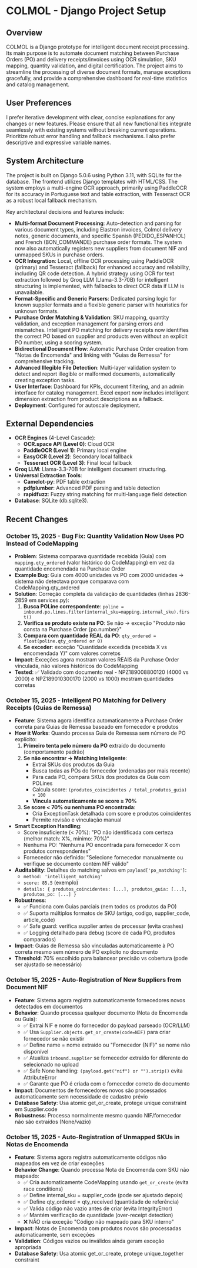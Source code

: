 # COLMOL - Django Project Setup

## Overview
COLMOL is a Django prototype for intelligent document receipt processing. Its main purpose is to automate document matching between Purchase Orders (PO) and delivery receipts/invoices using OCR simulation, SKU mapping, quantity validation, and digital certification. The project aims to streamline the processing of diverse document formats, manage exceptions gracefully, and provide a comprehensive dashboard for real-time statistics and catalog management.

## User Preferences
I prefer iterative development with clear, concise explanations for any changes or new features. Please ensure that all new functionalities integrate seamlessly with existing systems without breaking current operations. Prioritize robust error handling and fallback mechanisms. I also prefer descriptive and expressive variable names.

## System Architecture
The project is built on Django 5.0.6 using Python 3.11, with SQLite for the database. The frontend utilizes Django templates with HTML/CSS. The system employs a multi-engine OCR approach, primarily using PaddleOCR for its accuracy in Portuguese text and table extraction, with Tesseract OCR as a robust local fallback mechanism.

Key architectural decisions and features include:
-   **Multi-format Document Processing**: Auto-detection and parsing for various document types, including Elastron invoices, Colmol delivery notes, generic documents, and specific Spanish (PEDIDO_ESPANHOL) and French (BON_COMMANDE) purchase order formats. The system now also automatically registers new suppliers from document NIF and unmapped SKUs in purchase orders.
-   **OCR Integration**: Local, offline OCR processing using PaddleOCR (primary) and Tesseract (fallback) for enhanced accuracy and reliability, including QR code detection. A hybrid strategy using OCR for text extraction followed by Groq LLM (Llama-3.3-70B) for intelligent structuring is implemented, with fallbacks to direct OCR data if LLM is unavailable.
-   **Format-Specific and Generic Parsers**: Dedicated parsing logic for known supplier formats and a flexible generic parser with heuristics for unknown formats.
-   **Purchase Order Matching & Validation**: SKU mapping, quantity validation, and exception management for parsing errors and mismatches. Intelligent PO matching for delivery receipts now identifies the correct PO based on supplier and products even without an explicit PO number, using a scoring system.
-   **Bidirectional Document Flow**: Automatic Purchase Order creation from "Notas de Encomenda" and linking with "Guias de Remessa" for comprehensive tracking.
-   **Advanced Illegible File Detection**: Multi-layer validation system to detect and report illegible or malformed documents, automatically creating exception tasks.
-   **User Interface**: Dashboard for KPIs, document filtering, and an admin interface for catalog management. Excel export now includes intelligent dimension extraction from product descriptions as a fallback.
-   **Deployment**: Configured for autoscale deployment.

## External Dependencies
-   **OCR Engines** (4-Level Cascade):
    -   **OCR.space API (Level 0)**: Cloud OCR
    -   **PaddleOCR (Level 1)**: Primary local engine
    -   **EasyOCR (Level 2)**: Secondary local fallback
    -   **Tesseract OCR (Level 3)**: Final local fallback
-   **Groq LLM**: Llama-3.3-70B for intelligent document structuring.
-   **Universal Extraction Tools**:
    -   **Camelot-py**: PDF table extraction
    -   **pdfplumber**: Advanced PDF parsing and table detection
    -   **rapidfuzz**: Fuzzy string matching for multi-language field detection
-   **Database**: SQLite (db.sqlite3).

## Recent Changes

### October 15, 2025 - Bug Fix: Quantity Validation Now Uses PO Instead of CodeMapping
- **Problem**: Sistema comparava quantidade recebida (Guia) com `mapping.qty_ordered` (valor histórico do CodeMapping) em vez da quantidade encomendada na Purchase Order
- **Example Bug**: Guia com 4000 unidades vs PO com 2000 unidades → sistema não detectava porque comparava com CodeMapping.qty_ordered
- **Solution**: Correção completa da validação de quantidades (linhas 2836-2859 em services.py):
  1. **Busca POLine correspondente**: `poline = inbound.po.lines.filter(internal_sku=mapping.internal_sku).first()`
  2. **Verifica se produto existe na PO**: Se não → exceção "Produto não consta na Purchase Order {po.number}"
  3. **Compara com quantidade REAL da PO**: `qty_ordered = float(poline.qty_ordered or 0)`
  4. **Se exceder**: exceção "Quantidade excedida (recebida X vs encomendada Y)" com valores corretos
- **Impact**: Exceções agora mostram valores REAIS da Purchase Order vinculada, não valores históricos do CodeMapping
- **Tested**: ✅ Validado com documento real - NPZ189008800120 (4000 vs 2000) e NPZ189010300170 (2000 vs 1000) mostram quantidades corretas

### October 15, 2025 - Intelligent PO Matching for Delivery Receipts (Guias de Remessa)
- **Feature**: Sistema agora identifica automaticamente a Purchase Order correta para Guias de Remessa baseado em fornecedor e produtos
- **How it Works**: Quando processa Guia de Remessa sem número de PO explícito:
  1. **Primeiro tenta pelo número da PO** extraído do documento (comportamento padrão)
  2. **Se não encontrar → Matching Inteligente**:
     - Extrai SKUs dos produtos da Guia
     - Busca todas as POs do fornecedor (ordenadas por mais recente)
     - Para cada PO, compara SKUs dos produtos da Guia com POLines
     - Calcula score: `(produtos_coincidentes / total_produtos_guia) × 100`
     - **Vincula automaticamente se score ≥ 70%**
  3. **Se score < 70% ou nenhuma PO encontrada**:
     - Cria ExceptionTask detalhada com score e produtos coincidentes
     - Permite revisão e vinculação manual
- **Smart Exception Handling**:
  - Score insuficiente (< 70%): "PO não identificada com certeza (melhor match: X%, mínimo: 70%)"
  - Nenhuma PO: "Nenhuma PO encontrada para fornecedor X com produtos correspondentes"
  - Fornecedor não definido: "Selecione fornecedor manualmente ou verifique se documento contém NIF válido"
- **Auditability**: Detalhes do matching salvos em `payload['po_matching']`:
  - `method: 'intelligent_matching'`
  - `score: 85.5` (exemplo)
  - `details: { produtos_coincidentes: [...], produtos_guia: [...], produtos_po: [...] }`
- **Robustness**:
  - ✅ Funciona com Guias parciais (nem todos os produtos da PO)
  - ✅ Suporta múltiplos formatos de SKU (artigo, codigo, supplier_code, article_code)
  - ✅ Safe guard: verifica supplier antes de processar (evita crashes)
  - ✅ Logging detalhado para debug (score de cada PO, produtos comparados)
- **Impact**: Guias de Remessa são vinculadas automaticamente à PO correta mesmo sem número de PO explícito no documento
- **Threshold**: 70% escolhido para balancear precisão vs cobertura (pode ser ajustado se necessário)

### October 15, 2025 - Auto-Registration of New Suppliers from Document NIF
- **Feature**: Sistema agora registra automaticamente fornecedores novos detectados em documentos
- **Behavior**: Quando processa qualquer documento (Nota de Encomenda ou Guia):
  - ✅ Extrai NIF e nome do fornecedor do payload parseado (OCR/LLM)
  - ✅ Usa `Supplier.objects.get_or_create(code=NIF)` para criar fornecedor se não existir
  - ✅ Define name = nome extraído ou "Fornecedor {NIF}" se nome não disponível
  - ✅ Atualiza `inbound.supplier` se fornecedor extraído for diferente do selecionado no upload
  - ✅ Safe None handling: `(payload.get("nif") or "").strip()` evita AttributeError
  - ✅ Garante que PO é criada com o fornecedor correto do documento
- **Impact**: Documentos de fornecedores novos são processados automaticamente sem necessidade de cadastro prévio
- **Database Safety**: Usa atomic get_or_create, protege unique constraint em Supplier.code
- **Robustness**: Processa normalmente mesmo quando NIF/fornecedor não são extraídos (None/vazio)

### October 15, 2025 - Auto-Registration of Unmapped SKUs in Notas de Encomenda
- **Feature**: Sistema agora registra automaticamente códigos não mapeados em vez de criar exceções
- **Behavior Change**: Quando processa Nota de Encomenda com SKU não mapeado:
  - ✅ Cria automaticamente CodeMapping usando `get_or_create` (evita race conditions)
  - ✅ Define internal_sku = supplier_code (pode ser ajustado depois)
  - ✅ Define qty_ordered = qty_received (quantidade de referência)
  - ✅ Valida código não vazio antes de criar (evita IntegrityError)
  - ✅ Mantém verificação de quantidade (over-receipt detection)
  - ❌ NÃO cria exceção "Código não mapeado para SKU interno"
- **Impact**: Notas de Encomenda com produtos novos são processadas automaticamente, sem exceções
- **Validation**: Códigos vazios ou inválidos ainda geram exceção apropriada
- **Database Safety**: Usa atomic get_or_create, protege unique_together constraint